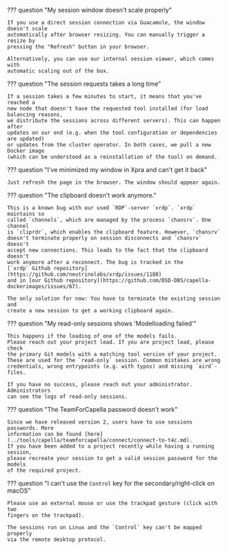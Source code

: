 <!--
 ~ SPDX-FileCopyrightText: Copyright DB InfraGO AG and contributors
 ~ SPDX-License-Identifier: Apache-2.0
 -->

??? question "My session window doesn't scale properly"

    If you use a direct session connection via Guacamole, the window doesn't scale
    automatically after browser resizing. You can manually trigger a resize by
    pressing the "Refresh" button in your browser.

    Alternatively, you can use our internal session viewer, which comes with
    automatic scaling out of the box.

??? question "The session requests takes a long time"

    If a session takes a few minutes to start, it means that you've reached a
    new node that doesn't have the requested tool installed (for load balancing reasons,
    we distribute the sessions across different servers). This can happen after
    updates on our end (e.g. when the tool configuration or dependencies are updated)
    or updates from the cluster operator. In both cases, we pull a new Docker image
    (which can be understood as a reinstallation of the tool) on demand.

??? question "I've minimized my window in Xpra and can't get it back"

    Just refresh the page in the browser. The window should appear again.

??? question "The clipboard doesn't work anymore."

    This is a known bug with our used `RDP`-server `xrdp`. `xrdp` maintains so
    called `channels`, which are managed by the process `chansrv`. One channel
    is `cliprdr`, which enables the clipboard feature. However, `chansrv`
    doesn't terminate properly on session disconnects and `chansrv` doesn't
    accept new connections. This leads to the fact that the clipboard doesn't
    work anymore after a reconnect. The bug is tracked in the
    [`xrdp` Github repository](https://github.com/neutrinolabs/xrdp/issues/1188)
    and in [our Github repository](https://github.com/DSD-DBS/capella-dockerimages/issues/67).

    The only solution for now: You have to terminate the existing session and
    create a new session to get a working clipboard again.

??? question "My read-only sessions shows 'Modelloading failed'"

    This happens if the loading of one of the models fails.
    Please reach out your project lead. If you are project lead, please check
    the primary Git models with a matching tool version of your project.
    These are used for the `read-only` session. Common mistakes are wrong
    credentials, wrong entrypoints (e.g. with typos) and missing `aird`-files.

    If you have no success, please reach out your administrator. Administrators
    can see the logs of read-only sessions.

??? question "The TeamForCapella password doesn't work"

    Since we have released version 2, users have to use sessions passwords. More
    information can be found [here](../tools/capella/teamforcapella/connect/connect-to-t4c.md).
    If you have been added to a project recently while having a running session,
    please recreate your session to get a valid session password for the models
    of the required project.

<!-- prettier-ignore -->
??? question "I can't use the `Control` key for the secondary/right-click on macOS"

    Please use an external mouse or use the trackpad gesture (click with two
    fingers on the trackpad).

    The sessions run on Linux and the `Control` key can't be mapped properly
    via the remote desktop protocol.
